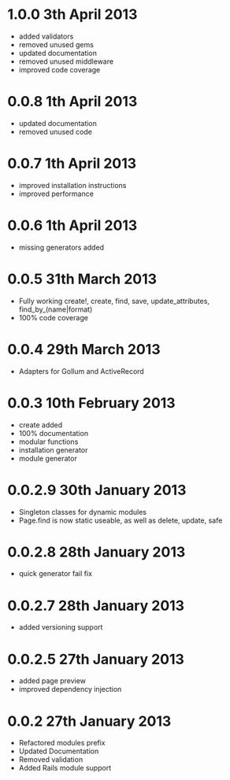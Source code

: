 # 1.0.0 3th April 2013
* added validators
* removed unused gems
* updated documentation
* removed unused middleware
* improved code coverage

# 0.0.8 1th April 2013
* updated documentation
* removed unused code

# 0.0.7 1th April 2013
* improved installation instructions
* improved performance

# 0.0.6 1th April 2013
* missing generators added

# 0.0.5 31th March 2013
* Fully working create!, create, find, save, update_attributes, find_by_(name|format)
* 100% code coverage

# 0.0.4 29th March 2013
* Adapters for Gollum and ActiveRecord

# 0.0.3 10th February 2013

* create added
* 100% documentation
* modular functions
* installation generator
* module generator

# 0.0.2.9 30th January 2013

* Singleton classes for dynamic modules
* Page.find is now static useable, as well as delete, update, safe

# 0.0.2.8 28th January 2013

* quick generator fail fix

# 0.0.2.7 28th January 2013

* added versioning support

# 0.0.2.5 27th January 2013

* added page preview
* improved dependency injection

# 0.0.2 27th January 2013

* Refactored modules prefix
* Updated Documentation
* Removed validation
* Added Rails module support
